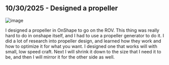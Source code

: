 <!--
  ===================    !!READ THIS NOTICE!!   ====================
  DO NOT edit this file manually. Your changes WILL BE OVERWRITTEN!
  This journal is auto generated and updated by Hack Club Blueprint.
  To edit this file, please edit your journal entries on Blueprint.
  ==================================================================
-->

## 10/30/2025 - Designed a propeller  

![image](https://blueprint.hackclub.com/user-attachments/blobs/proxy/eyJfcmFpbHMiOnsiZGF0YSI6Njc5NiwicHVyIjoiYmxvYl9pZCJ9fQ==--ad598d4d839883d0fd34799f7b8e7a175772f025/image.png)

I designed a propeller in OnShape to go on the ROV. This thing was really hard to do in onshape itself, and I had to use a propeller generator to do it. I did a lot of research into propeller design, and learned how they work and how to optimize it for what you want. I designed one that works will with small, low speed craft. Next I will shrink it down to the size that I need it to be, and then I will mirror it for the other side as well.  

